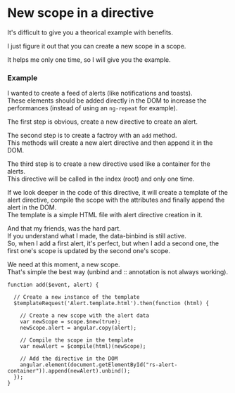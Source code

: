 # New scope in a directive

It's difficult to give you a theorical example with benefits.

I just figure it out that you can create a new scope in a scope.

It helps me only one time, so I will give you the example.

### Example

I wanted to create a feed of alerts (like notifications and toasts).  
These elements should be added directly in the DOM to increase the performances (instead of using an `ng-repeat` for example).

The first step is obvious, create a new directive to create an alert.

The second step is to create a factroy with an `add` method.  
This methods will create a new alert directive and then append it in the DOM.

The third step is to create a new directive used like a container for the alerts.  
This directive will be called in the index (root) and only one time.  

If we look deeper in the code of this directive, it will create a template of the alert directive, compile the scope with the attributes and finally append the alert in the DOM.  
The template is a simple HTML file with alert directive creation in it.

And that my friends, was the hard part.  
If you understand what I made, the data-binbind is still active.  
So, when I add a first alert, it's perfect, but when I add a second one, the first one's scope is updated by the second one's scope.

We need at this moment, a new scope.  
That's simple the best way (unbind and :: annotation is not always working).

```
function add($event, alert) {

  // Create a new instance of the template
  $templateRequest('Alert.template.html').then(function (html) {
  
    // Create a new scope with the alert data
    var newScope = scope.$new(true);
    newScope.alert = angular.copy(alert);

    // Compile the scope in the template
    var newAlert = $compile(html)(newScope);
    
    // Add the directive in the DOM
    angular.element(document.getElementById("rs-alert-container")).append(newAlert).unbind();
  });
}
```
